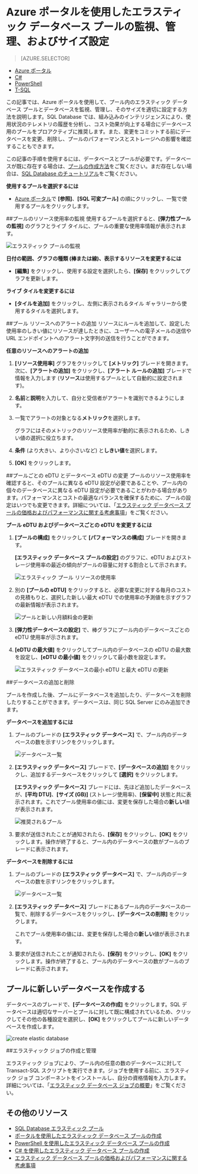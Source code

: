 <properties
	pageTitle="エラスティック データベース プールの監視、管理、およびサイズ設定"
	description="Azure ポータルと SQL Database の組み込みのインテリジェンスを使用して、スケーラブルなエラスティック データベース プールの管理、監視を行い、適切なサイズを設定して、データベース パフォーマンスの最適化とコストの管理を行う方法について説明します。"
	keywords=""
	services="sql-database"
	documentationCenter=""
	authors="sidneyh"
	manager="jhubbard"
	editor="cgronlun"/>

<tags
	ms.service="sql-database"
	ms.devlang="NA"
	ms.date="04/01/2016"
	ms.author="sidneyh"
	ms.workload="data-management"
	ms.topic="article"
	ms.tgt_pltfrm="NA"/>


# Azure ポータルを使用したエラスティック データベース プールの監視、管理、およびサイズ設定

> [AZURE.SELECTOR]
- [Azure ポータル](sql-database-elastic-pool-manage-portal.md)
- [C#](sql-database-elastic-pool-manage-csharp.md)
- [PowerShell](sql-database-elastic-pool-manage-powershell.md)
- [T-SQL](sql-database-elastic-pool-manage-tsql.md)


この記事では、Azure ポータルを使用して、プール内のエラスティック データベース プールとデータベースを監視、管理し、そのサイズを適切に設定する方法を説明します。SQL Database では、組み込みのインテリジェンスにより、使用状況のテレメトリの履歴を分析し、コスト効果が向上する場合にデータベース用のプールをプロアクティブに推奨します。また、変更をコミットする前にデータベースを変更、削除し、プールのパフォーマンスとストレージへの影響を確認することもできます。

この記事の手順を使用するには、データベースとプールが必要です。データベースが既に存在する場合は、[プールの作成方法](sql-database-elastic-pool-create-portal.md)をご覧ください。まだ存在しない場合は、[SQL Database のチュートリアル](sql-database-get-started)をご覧ください。

**使用するプールを選択するには**

- [Azure ポータル](https://portal.azure.com)で **[参照]**、**[SQL 可変プール]** の順にクリックし、一覧で使用するプールをクリックします。

##プールのリソース使用率の監視
使用するプールを選択すると、**[弾力性プールの監視]** のグラフとライブ タイルに、プールの重要な使用率情報が表示されます。

![エラスティック プールの監視](./media/sql-database-elastic-pool-manage-portal/monitor-elastic-pool.png)

**日付の範囲、グラフの種類 (棒または線)、表示するリソースを変更するには**

- **[編集]** をクリックし、使用する設定を選択したら、**[保存]** をクリックしてグラフを更新します。

**ライブ タイルを変更するには**

- **[タイルを追加]** をクリックし、左側に表示されるタイル ギャラリーから使用するタイルを選択します。

##プール リソースへのアラートの追加
リソースにルールを追加して、設定した使用率のしきい値にリソースが達したときに、ユーザーへの電子メールの送信や URL エンドポイントへのアラート文字列の送信を行うことができます。

**任意のリソースへのアラートの追加**

1. **[リソース使用率]** グラフをクリックして **[メトリック]** ブレードを開きます。次に、**[アラートの追加]** をクリックし、**[アラート ルールの追加]** ブレードで情報を入力します (**リソース**は使用するプールとして自動的に設定されます)。
2. **名前**と**説明**を入力して、自分と受信者がアラートを識別できるようにします。
3. 一覧でアラートの対象となる**メトリック**を選択します。

    グラフにはそのメトリックのリソース使用率が動的に表示されるため、しきい値の選択に役立ちます。

4. **条件** (より大きい、より小さいなど) と**しきい値**を選択します。
5. **[OK]** をクリックします。

##プールごとの eDTU とデータベース eDTU の変更
プールのリソース使用率を確認すると、そのプールに異なる eDTU 設定が必要であることや、プール内の個々のデータベースに異なる eDTU 設定が必要であることがわかる場合があります。パフォーマンスとコストの最適なバランスを確保するために、プールの設定はいつでも変更できます。詳細については、「[エラスティック データベース プールの価格およびパフォーマンスに関する考慮事項](sql-database-elastic-pool-guidance.md)」をご覧ください。

**プール eDTU およびデータベースごとの eDTU を変更するには**

1. **[プールの構成]** をクリックして **[パフォーマンスの構成]** ブレードを開きます。

    **[エラスティック データベース プールの設定]** のグラフに、eDTU およびストレージ使用率の最近の傾向がプールの容量に対する割合として示されます。

    ![エラスティック プール リソースの使用率](./media/sql-database-elastic-pool-manage-portal/resize-pool.png)

2. 別の **[プールの eDTU]** をクリックすると、必要な変更に対する毎月のコストの見積もりと、選択した新しい最大 eDTU での使用率の予測値を示すグラフの最新情報が表示されます。

    ![プールと新しい月額料金の更新](./media/sql-database-elastic-pool-manage-portal/pool-change-edtu.png)

3. **[弾力性データベースの設定]** で、棒グラフにプール内のデータベースごとの eDTU 使用率が示されます。

4. **[eDTU の最大値]** をクリックしてプール内のデータベースの eDTU の最大数を設定し、**[eDTU の最小値]** をクリックして最小数を設定します。

    ![エラスティック データベースの最小 eDTU と最大 eDTU の更新](./media/sql-database-elastic-pool-manage-portal/change-db-edtuminmax.png)

##データベースの追加と削除

プールを作成した後、プールにデータベースを追加したり、データベースを削除したりすることができます。データベースは、同じ SQL Server にのみ追加できます。

**データベースを追加するには**

1. プールのブレードの **[エラスティック データベース]** で、プール内のデータベースの数を示すリンクをクリックします。

    ![データベース一覧](./media/sql-database-elastic-pool-manage-portal/db-listing.png)

2. **[エラスティック データベース]** ブレードで、**[データベースの追加]** をクリックし、追加するデータベースをクリックして **[選択]** をクリックします。

    **[エラスティック データベース]** ブレードには、先ほど追加したデータベースが、**[平均 DTU]**、**[サイズ (GB)]** (ストレージ使用率)、**[保留中]** 状態と共に表示されます。これでプール使用率の値には、変更を保存した場合の**新しい**値が表示されます。

    ![推奨されるプール](./media/sql-database-elastic-pool-manage-portal/add-remove-databases.png)

3. 要求が送信されたことが通知されたら、**[保存]** をクリックし、**[OK]** をクリックします。操作が終了すると、プール内のデータベースの数がプールのブレードに表示されます。

**データベースを削除するには**

1. プールのブレードの **[エラスティック データベース]** で、プール内のデータベースの数を示すリンクをクリックします。

    ![データベース一覧](./media/sql-database-elastic-pool-manage-portal/db-listing.png)

2. **[エラスティック データベース]** ブレードにあるプール内のデータベースの一覧で、削除するデータベースをクリックし、**[データベースの削除]** をクリックします。

    これでプール使用率の値には、変更を保存した場合の**新しい**値が表示されます。

3. 要求が送信されたことが通知されたら、**[保存]** をクリックし、**[OK]** をクリックします。操作が終了すると、プール内のデータベースの数がプールのブレードに表示されます。

## プールに新しいデータベースを作成する

データベースのブレードで、**[データベースの作成]** をクリックします。SQL データベースは適切なサーバーとプールに対して既に構成されているため、クリックしてその他の各種設定を選択し、**[OK]** をクリックしてプールに新しいデータベースを作成します。

   ![create elastic database](./media/sql-database-elastic-pool-portal/create-database.png)

##エラスティック ジョブの作成と管理

エラスティック ジョブにより、プール内の任意の数のデータベースに対して Transact-SQL スクリプトを実行できます。ジョブを使用する前に、エラスティック ジョブ コンポーネントをインストールし、自分の資格情報を入力します。詳細については、「[エラスティック データベース ジョブの概要](sql-database-elastic-jobs-overview.md)」をご覧ください。

## その他のリソース

- [SQL Database エラスティック プール](sql-database-elastic-pool.md)
- [ポータルを使用したエラスティック データベース プールの作成](sql-database-elastic-pool-create-csharp.md)
- [PowerShell を使用したエラスティック データベース プールの作成](sql-database-elastic-pool-create-powershell.md)
- [C# を使用したエラスティック データベース プールの作成](sql-database-elastic-pool-create-csharp.md)
- [エラスティック データベース プールの価格およびパフォーマンスに関する考慮事項](sql-database-elastic-pool-guidance.md)

<!---HONumber=AcomDC_0413_2016-->